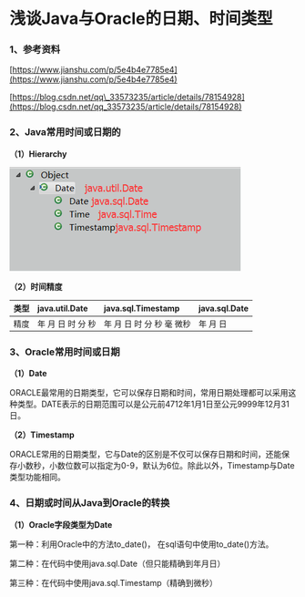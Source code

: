 # 浅谈Java与Oracle的日期、时间类型

### 1、参考资料

[https://www.jianshu.com/p/5e4b4e7785e4](https://www.jianshu.com/p/5e4b4e7785e4)

[https://blog.csdn.net/qq\_33573235/article/details/78154928](https://blog.csdn.net/qq_33573235/article/details/78154928)

### 2、Java常用时间或日期的

**（1）Hierarchy**

![](/assets/时间或日期类继承图.png)

**（2）时间精度**

| 类型 | java.util.Date | java.sql.Timestamp | java.sql.Date |
| :--- | :--- | :--- | :--- |
| 精度 | 年 月 日 时 分 秒 | 年 月 日 时 分 秒 毫 微秒 | 年 月 日 |

### 3、Oracle常用时间或日期

**（1）Date**

ORACLE最常用的日期类型，它可以保存日期和时间，常用日期处理都可以采用这种类型。DATE表示的日期范围可以是公元前4712年1月1日至公元9999年12月31日。

**（2）Timestamp**

ORACLE常用的日期类型，它与Date的区别是不仅可以保存日期和时间，还能保存小数秒，小数位数可以指定为0-9，默认为6位。除此以外，Timestamp与Date类型功能相同。

### 4、日期或时间从Java到Oracle的转换

**（1）Oracle字段类型为Date**

第一种：利用Oracle中的方法to\_date\(\)， 在sql语句中使用to\_date\(\)方法。

第二种：在代码中使用java.sql.Date（但只能精确到年月日）

第三种：在代码中使用java.sql.Timestamp（精确到微秒）



